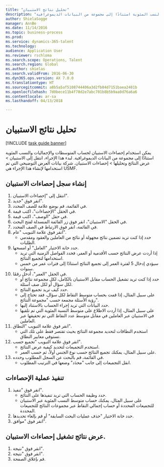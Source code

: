 ```yaml
--- 
title: "تحليل نتائج الاستبيان"
description: "يمكن استخدام إحصاءات الاستبيان لحساب المتوسطات والإجماليات والنسب المئوية استنادًا إلى مجموعة من البيانات الديموغرافية."
author: ShielaSogge
manager: AnnBe
ms.date: 11/14/2016
ms.topic: business-process
ms.prod: 
ms.service: dynamics-365-talent
ms.technology: 
audience: Application User
ms.reviewer: rschloma
ms.search.scope: Operations, Talent
ms.search.region: Global
ms.author: shielas
ms.search.validFrom: 2016-06-30
ms.dyn365.ops.version: AX 7.0.0
ms.translationtype: HT
ms.sourcegitcommit: a8b5a5af5108744406a3d2fb84d7151baea2481b
ms.openlocfilehash: 7d0bece11b4f78d2e7abc701b8b5b9aa0d76a6a6
ms.contentlocale: ar-sa
ms.lasthandoff: 04/13/2018

---
```

# <a name="analyze-questionnaire-results"></a>تحليل نتائج الاستبيان

[!INCLUDE [task guide banner](../../includes/task-guide-banner.md)]

يمكن استخدام إحصاءات الاستبيان لحساب المتوسطات والإجماليات والنسب المئوية استنادًا إلى مجموعة من البيانات الديموغرافية. لبدء هذا الإجراء، انتقل إلى الاستبيان > عرض النتائج وتحليلها‬ > إحصاءات الاستبيان‬. شركة بيانات العرض التوضيحي التي تم استخدامها لإنشاء هذا الإجراء هي USMF.


## <a name="create-a-questionnaire-statistics-record"></a>إنشاء سجل إحصاءات الاستبيان‬
1. انتقل إلى "إحصاءات الاستبيان".
2. انقر فوق "جديد".
3. في القائمة، قم بوضع علامة للصف المحدد.
4. في الحقل "الإحصاءات‬"، اكتب قيمة.
5. في حقل "الوصف"، اكتب قيمة.
6. في الحقل "الاستبيان"، انقر فوق زر القائمة المنسدلة لفتح البحث.
7. في القائمة، انقر فوق الارتباط في الصف المحدد.
8. انقر فوق علامة التبويب "عام".
    * حدد إذا كنت تريد تضمين نتائج مجهولة أو نتائج من العاملين والعقود ومقدمي الطلبات.  
9. حدد خانة الاختيار "العامل" أو امسحها.
    * إذا أردت عرض النتائج حسب الأقدمية أو العمر، فحدد الفواصل الزمنية التي تريد استخدامها لتجميع النتائج.  
    * سيؤدي إدخال 5 لفترة العمر إلى تجميع النتائج استنادًا إلى فترات عمر من خمس سنوات.  
10. في الحقل "العمر"، أدخل رقمًا.
    * حدد إذا كنت تريد تشغيل الحساب مقابل الاستبيان بالكامل، لكل مجموعة نتائج أو لكل سؤال أو لكل صف أسئلة.  
    * حدد كيف تريد تجميع النتائج.  
    * على سبيل المثال، إذا قمت بحساب متوسط النقاط لكل سؤال، فقد تحتاج إلى رؤية الأسئلة مجمعة حسب "مجموعة النتائج".  
    * حدد البيانات التي تريد إجراء الحساب بالاستناد إليها.  
    * على سبيل المثال، إذا أردت الاطلاع على متوسط ‏‫النسبة المئوية‬ التي تم تلقيها في الاستبيان عبر العاملين في مقابل متوسط عدد النقاط التي تم تحقيقها عبر العاملين.  
11. انقر فوق علامة التبويب "النطاق".
    * استخدم النطاقات لتحديد مجموعة النتائج بحيث تقتصر فقط على تلك التي تستوفي معايير النطاق.  
12. انقر فوق علامة التبويب "تجميع حسب‬".
    * استخدم التجميعات لتحديد كيفية عرض النتائج.  
    * على سبيل المثال، يمكنك تجميع النتائج حسب نوع الجنس أولاً، ثم حسب العمر.  
13. في القائمة، قم بالبحث عن السجل المطلوب وحدده.
    * انقل التجميعات إلى جانب "محدَد‬" وضعها في الترتيب المطلوب.  

## <a name="execute-the-statistics-calculation"></a>تنفيذ عملية الإحصاءات
1. انقر فوق "تنفيذ".
    * حدد وظيفة الحساب التي تريد تنفيذها على النتائج.  
    * على سبيل المثال، يمكنك حساب متوسط النسب المئوية عبر الاستبيان للتجميعات المحددة أو حساب إجمالي النقاط عبر مجموعات النتائج للتجميعات المحددة.  
2. حدد خانة الاختيار "حذف عمليات البحث السابقة‬" أو قم بإلغاء تحديدها.
3. انقر فوق "موافق".

## <a name="view-the-results-of-the-questionnaire-statistics-run"></a>عرض نتائج تشغيل إحصاءات الاستبيان.
1. انقر فوق "نتيجة".
2. انقر فوق "نتيجة".
3. قم بإغلاق الصفحة.


